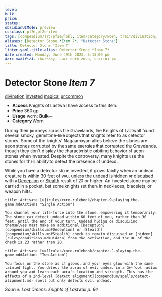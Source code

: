 ```yaml
---
level:
bulk:
price:
status:
obsidianUIMode: preview
cssclass: pf2e,pf2e-item
tags: [compendium/src/pf2e/lokl, item/category/worn, trait/divination, trait/invested, trait/magical, trait/uncommon]
aliases: [Detector Stone *Item 7*, "Detector Stone"]
title: Detector Stone *Item 7*
linter-yaml-title-alias: Detector Stone *Item 7*
date created: Monday, June 19th 2023, 5:15:09 pm
date modified: Thursday, June 29th 2023, 5:31:01 pm
---
```


# Detector Stone *Item 7*

[divination](rules/traits/divination.md) [invested](rules/traits/invested.md) [magical](rules/traits/magical.md) [uncommon](rules/traits/uncommon.md)  

- **Access** Knights of Lastwall have access to this item.
- **Price** 360 gp
- **Usage** worn; **Bulk**—
- **Category** Worn

During their journeys across the Gravelands, the Knights of Lastwall found several smoky, gemstone-like objects that knights refer to as detector stones. Some of the knights' Magaambyan allies believe the stones are aeon stones corrupted by the same energies that corrupted the Gravelands, though they don't display the characteristic orbiting behavior of aeon stones when invested. Despite the controversy, many knights use the stones for their ability to detect the presence of undead.

While you have a detector stone invested, it glows faintly when an undead creature is within 30 feet of you, unless the undead is [hidden](rules/conditions.md#Hidden) or disguised with a [Deception](compendium/skills.md#Deception) or [Stealth](compendium/skills.md#Stealth) result of 20 or higher. An invested stone may be carried in a pocket, but some knights set them in necklaces, bracelets, or weapon hilts.

```ad-embed-ability
title: Activate [>](rules/core-rulebook/chapter-9-playing-the-game.md#Actions "Single Action")

You channel your life-force into the stone, empowering it temporarily. The stone can detect undead within 60 feet of you, rather than 30 feet, until the end of your turn. Undead hiding or disguising themselves must make an additional [Deception](compendium/skills.md#Deception) or [Stealth](compendium/skills.md#Stealth) check to remain disguised or [hidden](rules/conditions.md#Hidden) from the activation, and the DC of the check is 23 rather than 20.
```

```ad-embed-ability
title: Activate [>>](rules/core-rulebook/chapter-9-playing-the-game.md#Actions "Two-Action")

You focus on the stone as it glows, and your eyes glow with the same tainted light. You detect the auras of evil undead in a 30-foot radius around you and learn each aura's location and strength. This has the effects of a 2nd-level [detect alignment](compendium/spells/detect-alignment.md) spell but only detects evil undead.
```

*Source: Lost Omens: Knights of Lastwall p. 90*
